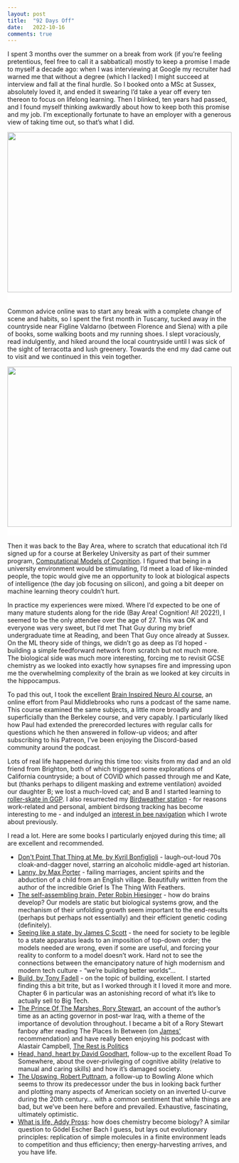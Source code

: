 ```yaml
---
layout: post
title:  "92 Days Off"
date:   2022-10-16
comments: true
---
```


I spent 3 months over the summer on a break from work (if you’re feeling pretentious, feel free to call it a sabbatical) mostly to keep a promise I made to myself a decade ago: when I was interviewing at Google my recruiter had warned me that without a degree (which I lacked) I might succeed at interview and fall at the final hurdle. So I booked onto a MSc at Sussex, absolutely loved it, and ended it swearing I’d take a year off every ten thereon to focus on lifelong learning. Then I blinked, ten years had passed, and I found myself thinking awkwardly about how to keep both this promise and my job. I’m exceptionally fortunate to have an employer with a generous view of taking time out, so that’s what I did.

<div style="width:100%;height:360px;text-align:center;border-bottom:20px solid white">
  <a href="https://lh3.googleusercontent.com/oy3GJMgpmzm3zEp13GTq_aG2izaAQmNfRnkwkFcewsH_Szj4OQhkVDEa56nkfI_nMQvbKn8H_wttKCnlNEx7VgGLVuG0PrNP4IaVa6K85SW_mQj9gI5Fss9GTvCWsys5mIDggmXxwf8=w1920-h1080" target="_blank">
    <img style="height:100%;border:0;" src="https://lh3.googleusercontent.com/oy3GJMgpmzm3zEp13GTq_aG2izaAQmNfRnkwkFcewsH_Szj4OQhkVDEa56nkfI_nMQvbKn8H_wttKCnlNEx7VgGLVuG0PrNP4IaVa6K85SW_mQj9gI5Fss9GTvCWsys5mIDggmXxwf8=h480" />
  </a>
</div>

Common advice online was to start any break with a complete change of scene and habits, so I spent the first month in Tuscany, tucked away in the countryside near Figline Valdarno (between Florence and Siena) with a pile of books, some walking boots and my running shoes. I slept voraciously, read indulgently, and hiked around the local countryside until I was sick of the sight of terracotta and lush greenery. Towards the end my dad came out to visit and we continued in this vein together.

<div style="width:100%;height:360px;text-align:center;border-bottom:20px solid white">
  <a href="https://lh3.googleusercontent.com/MHKMCkGsUpZc8wiqsvU6YouadLQGCPFPuQzZx7OSbzM6j7sCshE5Qdt1X7lvJthOI0nFRcXbumEtdPEPy-1Wl69hX8r9wj2DwxukJ7G6yopOA7uv67A973NrL8-hZeJRplSIRb9meZw=w1920-h1080" target="_blank">
    <img style="height:100%;border:0;" src="https://lh3.googleusercontent.com/MHKMCkGsUpZc8wiqsvU6YouadLQGCPFPuQzZx7OSbzM6j7sCshE5Qdt1X7lvJthOI0nFRcXbumEtdPEPy-1Wl69hX8r9wj2DwxukJ7G6yopOA7uv67A973NrL8-hZeJRplSIRb9meZw=h480" />
  </a>
</div>


Then it was back to the Bay Area, where to scratch that educational itch I’d signed up for a course at Berkeley University as part of their summer program, [Computational Models of Cognition](https://classes.berkeley.edu/content/2022-summer-cogsci-131-001-lec-001). I figured that being in a university environment would be stimulating, I’d meet a load of like-minded people, the topic would give me an opportunity to look at biological aspects of intelligence (the day job focusing on silicon), and going a bit deeper on machine learning theory couldn’t hurt.

In practice my experiences were mixed. Where I’d expected to be one of many mature students along for the ride (Bay Area! Cognition! AI! 2022!), I seemed to be the only attendee over the age of 27. This was OK and everyone was very sweet, but I’d met That Guy during my brief undergraduate time at Reading, and been That Guy once already at Sussex. On the ML theory side of things, we didn’t go as deep as I’d hoped - building a simple feedforward network from scratch but not much more. The biological side was much more interesting, forcing me to revisit GCSE chemistry as we looked into exactly how synapses fire and impressing upon me the overwhelming complexity of the brain as we looked at key circuits in the hippocampus. 

To pad this out, I took the excellent [Brain Inspired Neuro AI course](https://braininspired.co/neuro-ai/), an online effort from Paul Middlebrooks who runs a podcast of the same name. This course examined the same subjects, a little more broadly and superficially than the Berkeley course, and very capably. I particularly liked how Paul had extended the prerecorded lectures with regular calls for questions which he then answered in follow-up videos; and after subscribing to his Patreon, I’ve been enjoying the Discord-based community around the podcast.

Lots of real life happened during this time too: visits from my dad and an old friend from Brighton, both of which triggered some explorations of California countryside; a bout of COVID which passed through me and Kate, but (thanks perhaps to diligent masking and extreme ventilation) avoided our daughter B; we lost a much-loved cat; and B and I started learning to [roller-skate in GGP](https://goldengatepark.com/6th-avenue-skate-park.html). I also resurrected my [Birdweather station](http://app.birdweather.com/stations/101) - for reasons work-related and personal, ambient birdsong tracking has become interesting to me - and indulged an [interest in bee navigation](http://www.tomhume.org/bee-optics/) which I wrote about previously.

I read a lot. Here are some books I particularly enjoyed during this time; all are excellent and recommended.

* [Don't Point That Thing at Me, by Kyril Bonfiglioli](https://www.amazon.com/Dont-Point-that-Thing-Me/dp/1585675628) - laugh-out-loud 70s cloak-and-dagger novel, starring an alcoholic middle-aged art historian.
* [Lanny, by Max Porter](https://www.amazon.com/Lanny-Novel-Max-Porter/dp/1555978401) - failing marriages, ancient spirits and the abduction of a child from an English village. Beautifully written from the author of the incredible Grief Is The Thing With Feathers.
* [The self-assembling brain, Peter Robin Hiesinger](https://www.amazon.com/Self-Assembling-Brain-Neural-Networks-Smarter/dp/0691181225) - how do brains develop? Our models are static but biological systems grow, and the mechanism of their unfolding growth seem important to the end-results (perhaps but perhaps not essentially) and their efficient genetic coding (definitely).
* [Seeing like a state, by James C Scott](https://www.amazon.com/Seeing-like-State-Certain-Condition/dp/0300078153) - the need for society to be legible to a state apparatus leads to an imposition of top-down order; the models needed are wrong, even if some are useful, and forcing your reality to conform to a model doesn’t work. Hard not to see the connections between the emancipatory nature of high modernism and modern tech culture - “we’re building better worlds”…
* [Build, by Tony Fadell](https://www.amazon.com/Build-Unorthodox-Guide-Making-Things/dp/B09LGNR2TW) - on the topic of building, excellent. I started finding this a bit trite, but as I worked through it I loved it more and more. Chapter 6 in particular was an astonishing record of what it’s like to actually sell to Big Tech.
* [The Prince Of The Marshes, Rory Stewart](https://www.amazon.com/Prince-Marshes-Other-Occupational-Hazards/dp/0156032791), an account of the author’s time as an acting governor in post-war Iraq, with a theme of the importance of devolution throughout. I became a bit of a Rory Stewart fanboy after reading The Places In Between (on [James'](http://www.orbific.com/) recommendation) and have really been enjoying his podcast with Alastair Campbell, [The Rest is Politics](https://shows.acast.com/the-rest-is-politics)
* [Head, hand, heart by David Goodhart](https://www.amazon.com/Head-Hand-Heart-Intelligence-Over-Rewarded/dp/1982128445), follow-up to the excellent Road To Somewhere, about the over-privileging of cognitive ability (relative to manual and caring skills) and how it’s damaged society.
* [The Upswing, Robert Puttnam](https://www.amazon.com/Upswing-America-Together-Century-Again/dp/198212914X), a follow-up to Bowling Alone which seems to throw its predecessor under the bus in looking back further and plotting many aspects of American society on an inverted U-curve during the 20th century… with a common sentiment that while things are bad, but we’ve been here before and prevailed. Exhaustive, fascinating, ultimately optimistic.
* [What is life, Addy Pross](https://www.amazon.com/What-Life-Chemistry-Becomes-Biology/dp/1522693009): how does chemistry become biology? A similar question to Gödel Escher Bach I guess, but lays out evolutionary principles: replication of simple molecules in a finite environment leads to competition and thus efficiency; then energy-harvesting arrives, and you have life.